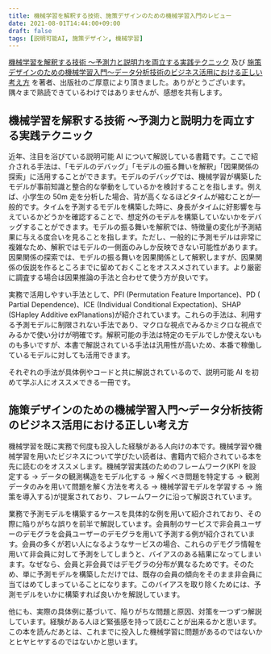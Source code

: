 ```yaml
---
title: 機械学習を解釈する技術、施策デザインのための機械学習入門のレビュー
date: 2021-08-01T14:44:00+09:00
draft: false
tags: [説明可能AI, 施策デザイン, 機械学習]
---
```


[機械学習を解釈する技術 〜予測力と説明力を両立する実践テクニック](https://www.amazon.co.jp/dp/429712226X/) 及び [施策デザインのための機械学習入門〜データ分析技術のビジネス活用における正しい考え方](https://www.amazon.co.jp/dp/4297122243/) を著者、出版社のご厚意により頂きました。ありがとうございます。隅々まで熟読できているわけではありませんが、感想を共有します。

## 機械学習を解釈する技術 〜予測力と説明力を両立する実践テクニック

近年、注目を浴びている説明可能 AI について解説している書籍です。ここで紹介される手法は、「モデルのデバッグ」「モデルの振る舞いを解釈」「因果関係の探索」に活用することができます。モデルのデバッグでは、機械学習が構築したモデルが事前知識と整合的な挙動をしているかを検討することを指します。例えば、小学生の 50m 走を分析した場合、背が高くなるほどタイムが縮むことが一般的です。タイムを予測するモデルを構築した時に、身長がタイムに好影響を与えているかどうかを確認することで、想定外のモデルを構築していないかをデバッグすることができます。モデルの振る舞いを解釈では、特徴量の変化が予測結果に与える度合いを見ることを指します。ただし、一般的に予測モデルは非常に複雑なため、解釈ではモデルの一側面のみしか反映できない可能性があります。因果関係の探索では、モデルの振る舞いを因果関係として解釈しますが、因果関係の仮説を作るところまでに留めておくことをオススメされています。より厳密に調査する場合は因果推論の手法と合わせて使う方が良いです。

実務で活用しやすい手法として、PFI (Permutation Feature Importance)、PD ( Partial Dependence)、ICE (Individual Conditional Expectation)、SHAP (SHapley Additive exPlanations)が紹介されています。これらの手法は、利用する予測モデルに制限されない手法であり、マクロな視点でみるかミクロな視点でみるかで使い分けが明確です。解釈可能の手法は特定のモデルでしか使えないものも多いですが、本書で解説されている手法は汎用性が高いため、本番で稼働しているモデルに対しても活用できます。

それぞれの手法が具体例やコードと共に解説されているので、説明可能 AI を初めて学ぶ人にオススメできる一冊です。

## 施策デザインのための機械学習入門〜データ分析技術のビジネス活用における正しい考え方

機械学習を既に実務で何度も投入した経験がある人向けの本です。機械学習や機械学習を用いたビジネスについて学びたい読者は、書籍内で紹介されている本を先に読むのをオススメします。機械学習実践のためのフレームワーク(KPI を設定する → データの観測構造をモデル化する → 解くべき問題を特定する → 観測データのみを用いて問題を解く方法を考える → 機械学習モデルを学習する → 施策を導入する)が提案されており、フレームワークに沿って解説されています。

業務で予測モデルを構築するケースを具体的な例を用いて紹介されており、その際に陥りがちな誤りを前半で解説しています。会員制のサービスで非会員ユーザーのデモグラを会員ユーザーのデモグラを用いて予測する例が紹介されています。会員の多くが若い人になるようなサービスの場合、これらのデモグラ情報を用いて非会員に対して予測をしてしまうと、バイアスのある結果になってしまいます。なぜなら、会員と非会員ではデモグラの分布が異なるためです。そのため、単に予測モデルを構築しただけでは、既存の会員の傾向をそのまま非会員に当てはめてしまっていることになります。このバイアスを取り除くためには、予測モデルをいかに構築すれば良いかを解説しています。

他にも、実際の具体例に基づいて、陥りがちな問題と原因、対策を一つずつ解説しています。経験がある人ほど緊張感を持って読むことが出来るかと思います。この本を読んだあとは、これまでに投入した機械学習に問題があるのではないかとヒヤヒヤするのではないかと思います。
